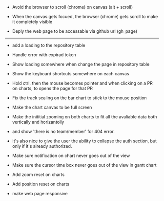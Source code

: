 + Avoid the browser to scroll (chrome) on canvas (alt + scroll)

- When the canvas gets focued, the browser (chrome) gets scroll to make it completely visible

- Deply the web page to be accessable via github url (gh_page)

---------------------

- add a loading to the repository table

- Handle error with expirad token

- Show loading somewhere when change the page in repository table

- Show the keyboard shortcuts somewhere on each canvas

- Hold ctrl, then the mouse becomes pointer and when clicking on a PR on charts, to opens the page for that PR

- Fix the track scaling on the bar chart to stick to the mouse position

- Make the chart canvas to be full screen

- Make the inititial zooming on both charts to fit all the avaliable data both vertically and horizantolly

- and show 'there is no team/member' for 404 error.

- It's also nice to give the user the ability to collapse the auth section, but only if it's already authorized.

- Make sure notification on chart never goes out of the view

- Make sure the cursor time box never goes out of the view in gantt chart

- Add zoom reset on charts

- Add position reset on charts

- make web page responsive
